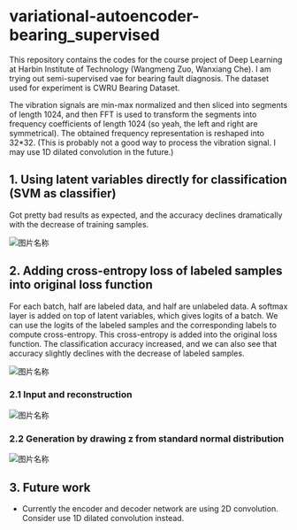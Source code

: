 # variational-autoencoder-bearing_supervised
This repository contains the codes for the course project of Deep Learning at Harbin Institute of Technology (Wangmeng Zuo, Wanxiang Che). I am trying out semi-supervised vae for bearing fault diagnosis. The dataset used for experiment is CWRU Bearing Dataset.

The vibration signals are min-max normalized and then sliced into segments of length 1024, and then FFT is used to transform the segments into frequency coefficients of length 1024 (so yeah, the left and right are symmetrical). The obtained frequency representation is reshaped into 32\*32. (This is probably not a good way to process the vibration signal. I may use 1D dilated convolution in the future.)

## 1. Using latent variables directly for classification (SVM as classifier)
Got pretty bad results as expected, and the accuracy declines dramatically with the decrease of training samples.

<img src="https://github.com/cyrilli/variational-autoencoder-bearing_supervised/blob/master/img/experiment1_result.png?raw=true" alt="图片名称" align=center />

## 2. Adding cross-entropy loss of labeled samples into original loss function
For each batch, half are labeled data, and half are unlabeled data. A softmax layer is added on top of latent variables, which gives logits of a batch. We can use the logits of the labeled samples and the corresponding labels to compute cross-entropy. This cross-entropy is added into the original loss function. The classification accuracy increased, and we can also see that accuracy slightly declines with the decrease of labeled samples.

<img src="https://github.com/cyrilli/variational-autoencoder-bearing_supervised/blob/master/img/experiment2_result.png?raw=true" alt="图片名称" align=center />

### 2.1 Input and reconstruction
<img src="https://github.com/cyrilli/variational-autoencoder-bearing_supervised/blob/master/img/experiment2_sample_reconstruction.png?raw=true" alt="图片名称" align=center />

### 2.2 Generation by drawing z from standard normal distribution
<img src="https://github.com/cyrilli/variational-autoencoder-bearing_supervised/blob/master/img/experiment2_generation.png?raw=true" alt="图片名称" align=center />

## 3. Future work
* Currently the encoder and decoder network are using 2D convolution. Consider use 1D dilated convolution instead.
